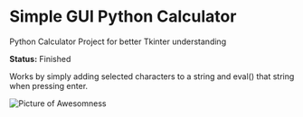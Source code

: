 # Simple GUI Python Calculator
Python Calculator Project for better Tkinter understanding

**Status:** Finished

Works by simply adding selected characters to a string and eval() that string when pressing enter.

<img src="http://i.imgur.com/OHjOJ9T.png" alt="Picture of Awesomness">


